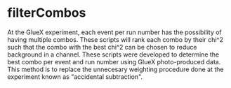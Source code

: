 # filterCombos
At the GlueX experiment, each event per run number has the possibility of having multiple combos. These scripts will rank each combo by their chi^2 such that the combo with the best chi^2 can be chosen to reduce background in a channel. These scripts were developed to determine the best combo per event and run number using GlueX photo-produced data. This method is to replace the unnecesary weighting procedure done at the experiment known as "accidental subtraction".

